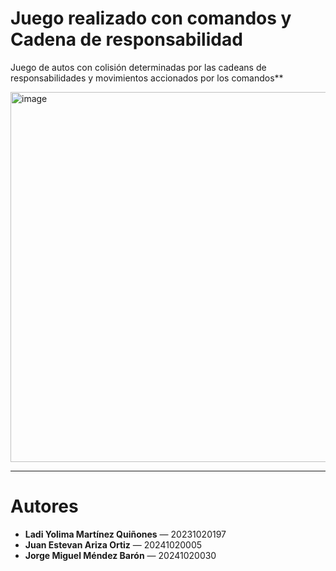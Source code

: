 # Juego realizado con comandos y Cadena de responsabilidad

Juego de autos con colisión determinadas por las cadeans de responsabilidades y movimientos accionados por los comandos**

<img width="1972" height="592" alt="image" src="https://github.com/user-attachments/assets/e2761244-440f-4924-8b6a-213762d96932" />

---

# Autores

- **Ladi Yolima Martínez Quiñones** — 20231020197  
- **Juan Estevan Ariza Ortiz** — 20241020005  
- **Jorge Miguel Méndez Barón** — 20241020030
